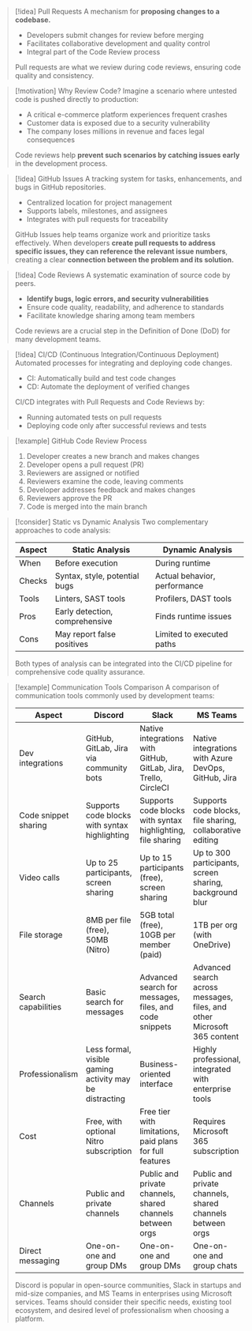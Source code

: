 > [!idea] Pull Requests
> A mechanism for **proposing changes to a codebase.**
> - Developers submit changes for review before merging
> - Facilitates collaborative development and quality control
> - Integral part of the Code Review process
> 
> Pull requests are what we review during code reviews, ensuring code quality and consistency.

> [!motivation] Why Review Code?
> Imagine a scenario where untested code is pushed directly to production:
> - A critical e-commerce platform experiences frequent crashes
> - Customer data is exposed due to a security vulnerability
> - The company loses millions in revenue and faces legal consequences
> 
> Code reviews help **prevent such scenarios by catching issues early** in the development process.

> [!idea] GitHub Issues
> A tracking system for tasks, enhancements, and bugs in GitHub repositories.
> - Centralized location for project management
> - Supports labels, milestones, and assignees
> - Integrates with pull requests for traceability
> 
> GitHub Issues help teams organize work and prioritize tasks effectively. When developers **create pull requests to address specific issues, they can reference the relevant issue numbers**, creating a clear **connection between the problem and its solution.**

> [!idea] Code Reviews
> A systematic examination of source code by peers.
> - **Identify bugs, logic errors, and security vulnerabilities**
> - Ensure code quality, readability, and adherence to standards
> - Facilitate knowledge sharing among team members
> 
> Code reviews are a crucial step in the Definition of Done (DoD) for many development teams.

> [!idea] CI/CD (Continuous Integration/Continuous Deployment)
> Automated processes for integrating and deploying code changes.
> - CI: Automatically build and test code changes
> - CD: Automate the deployment of verified changes
> 
> CI/CD integrates with Pull Requests and Code Reviews by:
> - Running automated tests on pull requests
> - Deploying code only after successful reviews and tests

> [!example] GitHub Code Review Process
> 1. Developer creates a new branch and makes changes
> 2. Developer opens a pull request (PR)
> 3. Reviewers are assigned or notified
> 4. Reviewers examine the code, leaving comments
> 5. Developer addresses feedback and makes changes
> 6. Reviewers approve the PR
> 7. Code is merged into the main branch

> [!consider] Static vs Dynamic Analysis
> Two complementary approaches to code analysis:
> 
> | Aspect | Static Analysis | Dynamic Analysis |
> |--------|-----------------|-------------------|
> | When   | Before execution | During runtime |
> | Checks | Syntax, style, potential bugs | Actual behavior, performance |
> | Tools  | Linters, SAST tools | Profilers, DAST tools |
> | Pros   | Early detection, comprehensive | Finds runtime issues |
> | Cons   | May report false positives | Limited to executed paths |
> 
> Both types of analysis can be integrated into the CI/CD pipeline for comprehensive code quality assurance.

> [!example] Communication Tools Comparison
> A comparison of communication tools commonly used by development teams:
> 
> | Aspect | Discord | Slack | MS Teams |
> |--------|---------|-------|----------|
> | Dev integrations | GitHub, GitLab, Jira via community bots | Native integrations with GitHub, GitLab, Jira, Trello, CircleCI | Native integrations with Azure DevOps, GitHub, Jira |
> | Code snippet sharing | Supports code blocks with syntax highlighting | Supports code blocks with syntax highlighting, file sharing | Supports code blocks, file sharing, collaborative editing |
> | Video calls | Up to 25 participants, screen sharing | Up to 15 participants (free), screen sharing | Up to 300 participants, screen sharing, background blur |
> | File storage | 8MB per file (free), 50MB (Nitro) | 5GB total (free), 10GB per member (paid) | 1TB per org (with OneDrive) |
> | Search capabilities | Basic search for messages | Advanced search for messages, files, and code snippets | Advanced search across messages, files, and other Microsoft 365 content |
> | Professionalism | Less formal, visible gaming activity may be distracting | Business-oriented interface | Highly professional, integrated with enterprise tools |
> | Cost | Free, with optional Nitro subscription | Free tier with limitations, paid plans for full features | Requires Microsoft 365 subscription |
> | Channels | Public and private channels | Public and private channels, shared channels between orgs | Public and private channels, shared channels between orgs |
> | Direct messaging | One-on-one and group DMs | One-on-one and group DMs | One-on-one and group chats |
> 
> Discord is popular in open-source communities, Slack in startups and mid-size companies, and MS Teams in enterprises using Microsoft services. Teams should consider their specific needs, existing tool ecosystem, and desired level of professionalism when choosing a platform.


